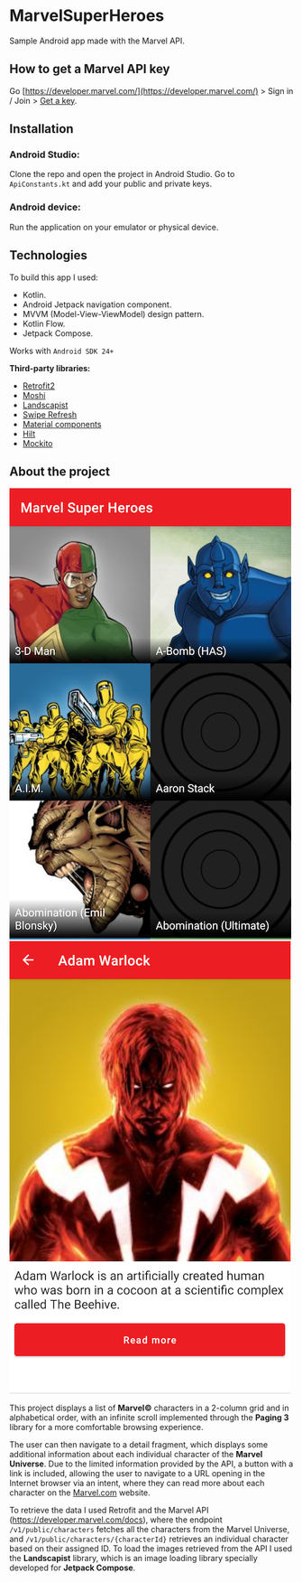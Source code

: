 # MarvelSuperHeroes
Sample Android app made with the Marvel API.

## How to get a Marvel API key

Go [https://developer.marvel.com/](https://developer.marvel.com/) > Sign in / Join > [Get a key](https://developer.marvel.com/account). 

## Installation

### Android Studio:

Clone the repo and open the project in Android Studio. Go to ```ApiConstants.kt``` and add your public and private keys.

### Android device:

Run the application on your emulator or physical device.

## Technologies

To build this app I used:

* Kotlin.
* Android Jetpack navigation component.
* MVVM (Model-View-ViewModel) design pattern.
* Kotlin Flow.
* Jetpack Compose.

Works with ```Android SDK 24+```

__Third-party libraries:__

* [Retrofit2](https://github.com/square/retrofit)
* [Moshi](https://github.com/square/moshi)
* [Landscapist](https://github.com/skydoves/landscapist)
* [Swipe Refresh](https://github.com/google/accompanist)
* [Material components](https://github.com/material-components/material-components-android)
* [Hilt](https://dagger.dev/hilt/)
* [Mockito](https://github.com/mockito/mockito)

## About the project

![Character list screen](https://github.com/stacyjacks/MarvelSuperHeroes/blob/develop/screenshot1.png) ![Character list screen](https://github.com/stacyjacks/MarvelSuperHeroes/blob/develop/screenshot2.png)

This project displays a list of __Marvel©__ characters in a 2-column grid and in alphabetical order, with an infinite scroll implemented through the __Paging 3__ library for a more comfortable browsing experience.

The user can then navigate to a detail fragment, which displays some additional information about each individual character of the __Marvel Universe__. Due to the limited information provided by the API, a button with a link is included, allowing the user to navigate to a URL opening in the Internet browser via an intent, where they can read more about each character on the [Marvel.com](https://www.marvel.com/) website.

To retrieve the data I used Retrofit and the Marvel API (https://developer.marvel.com/docs), where the endpoint ```/v1/public/characters``` fetches all the characters from the Marvel Universe, and  ```/v1/public/characters/{characterId}``` retrieves an individual character based on their assigned ID.
To load the images retrieved from the API I used the __Landscapist__ library, which is an image loading library specially developed for __Jetpack Compose__.

